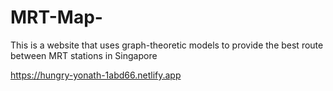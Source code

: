 # MRT-Map-
This is a website that uses graph-theoretic models to provide the best route between MRT stations in Singapore


https://hungry-yonath-1abd66.netlify.app


